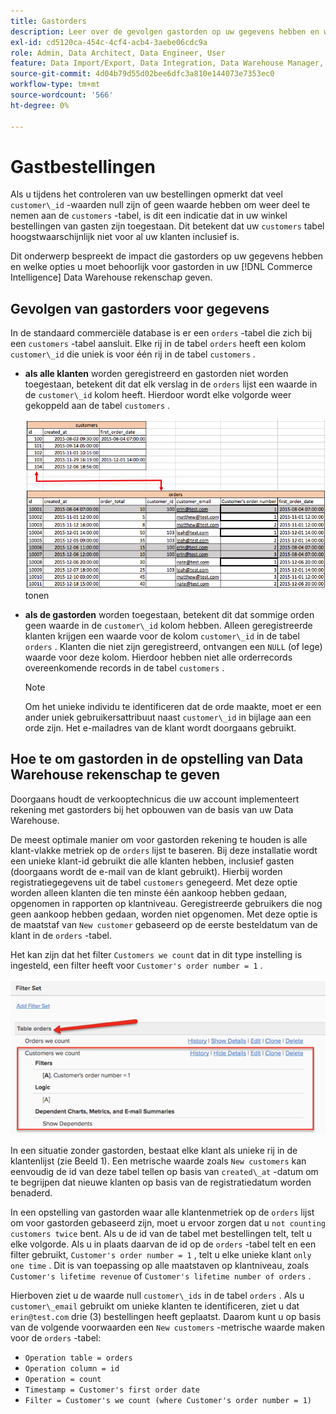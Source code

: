 ```yaml
---
title: Gastorders
description: Leer over de gevolgen gastorden op uw gegevens hebben en welke opties u van gastorden in uw  [!DNL Commerce Intelligence]  Data Warehouse behoorlijk moet rekenschap geven.
exl-id: cd5120ca-454c-4cf4-acb4-3aebe06cdc9a
role: Admin, Data Architect, Data Engineer, User
feature: Data Import/Export, Data Integration, Data Warehouse Manager, Commerce Tables
source-git-commit: 4d04b79d55d02bee6dfc3a810e144073e7353ec0
workflow-type: tm+mt
source-wordcount: '566'
ht-degree: 0%

---
```


# Gastbestellingen

Als u tijdens het controleren van uw bestellingen opmerkt dat veel `customer\_id` -waarden null zijn of geen waarde hebben om weer deel te nemen aan de `customers` -tabel, is dit een indicatie dat in uw winkel bestellingen van gasten zijn toegestaan. Dit betekent dat uw `customers` tabel hoogstwaarschijnlijk niet voor al uw klanten inclusief is.

Dit onderwerp bespreekt de impact die gastorders op uw gegevens hebben en welke opties u moet behoorlijk voor gastorden in uw [!DNL Commerce Intelligence] Data Warehouse rekenschap geven.

## Gevolgen van gastorders voor gegevens

In de standaard commerciële database is er een `orders` -tabel die zich bij een `customers` -tabel aansluit. Elke rij in de tabel `orders` heeft een kolom `customer\_id` die uniek is voor één rij in de tabel `customers` .

* **als alle klanten** worden geregistreerd en gastorden niet worden toegestaan, betekent dit dat elk verslag in de `orders` lijst een waarde in de `customer\_id` kolom heeft. Hierdoor wordt elke volgorde weer gekoppeld aan de tabel `customers` .

  ![&#x200B; de lijst van de Orden van de Gast die klanteninformatie &#x200B;](../../assets/guest-orders-4.png) tonen

* **als de gastorden** worden toegestaan, betekent dit dat sommige orden geen waarde in de `customer\_id` kolom hebben. Alleen geregistreerde klanten krijgen een waarde voor de kolom `customer\_id` in de tabel `orders` . Klanten die niet zijn geregistreerd, ontvangen een `NULL` (of lege) waarde voor deze kolom. Hierdoor hebben niet alle orderrecords overeenkomende records in de tabel `customers` .

  >[!NOTE]
  >
  >Om het unieke individu te identificeren dat de orde maakte, moet er een ander uniek gebruikersattribuut naast `customer\_id` in bijlage aan een orde zijn. Het e-mailadres van de klant wordt doorgaans gebruikt.

## Hoe te om gastorden in de opstelling van Data Warehouse rekenschap te geven

Doorgaans houdt de verkooptechnicus die uw account implementeert rekening met gastorders bij het opbouwen van de basis van uw Data Warehouse.

De meest optimale manier om voor gastorden rekening te houden is alle klant-vlakke metriek op de `orders` lijst te baseren. Bij deze installatie wordt een unieke klant-id gebruikt die alle klanten hebben, inclusief gasten (doorgaans wordt de e-mail van de klant gebruikt). Hierbij worden registratiegegevens uit de tabel `customers` genegeerd. Met deze optie worden alleen klanten die ten minste één aankoop hebben gedaan, opgenomen in rapporten op klantniveau. Geregistreerde gebruikers die nog geen aankoop hebben gedaan, worden niet opgenomen. Met deze optie is de maatstaf van `New customer` gebaseerd op de eerste besteldatum van de klant in de `orders` -tabel.

Het kan zijn dat het filter `Customers we count` dat in dit type instelling is ingesteld, een filter heeft voor `Customer's order number = 1` .

![&#x200B; de vastgestelde configuratie van de Filter voor het uitsluiten van gastorden &#x200B;](../../assets/guest-orders-filter-set.png)

In een situatie zonder gastorden, bestaat elke klant als unieke rij in de klantenlijst (zie Beeld 1). Een metrische waarde zoals `New customers` kan eenvoudig de id van deze tabel tellen op basis van `created\_at` -datum om te begrijpen dat nieuwe klanten op basis van de registratiedatum worden benaderd.

In een opstelling van gastorden waar alle klantenmetriek op de `orders` lijst om voor gastorden gebaseerd zijn, moet u ervoor zorgen dat u `not counting customers twice` bent. Als u de id van de tabel met bestellingen telt, telt u elke volgorde. Als u in plaats daarvan de id op de `orders` -tabel telt en een filter gebruikt, `Customer's order number = 1` , telt u elke unieke klant `only one time` . Dit is van toepassing op alle maatstaven op klantniveau, zoals `Customer's lifetime revenue` of `Customer's lifetime number of orders` .

Hierboven ziet u de waarde null `customer\_ids` in de tabel `orders` . Als u `customer\_email` gebruikt om unieke klanten te identificeren, ziet u dat `erin@test.com` drie (3) bestellingen heeft geplaatst. Daarom kunt u op basis van de volgende voorwaarden een `New customers` -metrische waarde maken voor de `orders` -tabel:

* `Operation table = orders`
* `Operation column = id`
* `Operation = count`
* `Timestamp = Customer's first order date`
* `Filter = Customer's we count (where Customer's order number = 1)`
